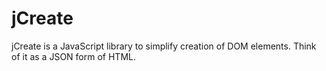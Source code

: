 # jCreate #

jCreate is a JavaScript library to simplify creation of DOM elements. Think of it as a JSON form of HTML.
